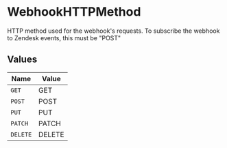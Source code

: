 # WebhookHTTPMethod

HTTP method used for the webhook's requests. To subscribe the webhook to Zendesk events, this must be "POST"


## Values

| Name     | Value    |
| -------- | -------- |
| `GET`    | GET      |
| `POST`   | POST     |
| `PUT`    | PUT      |
| `PATCH`  | PATCH    |
| `DELETE` | DELETE   |